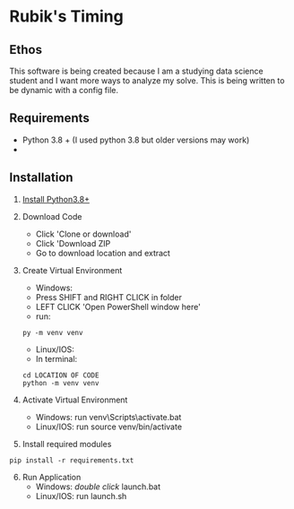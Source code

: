 # Rubik's Timing
## Ethos
This software is being created because I am a studying data science student and I want more ways to analyze my solve. This is being written to be dynamic with a config file.

## Requirements
- Python 3.8 + (I used python 3.8 but older versions may work)
- 

## Installation
1. [Install Python3.8+](https://www.python.org/downloads/)

2. Download Code
    - Click 'Clone or download'
    - Click 'Download ZIP
    - Go to download location and extract

3. Create Virtual Environment
    - Windows:
    - Press SHIFT and RIGHT CLICK in folder
    - LEFT CLICK 'Open PowerShell window here'
    - run:
    ```
    py -m venv venv
    ```
    
    - Linux/IOS:
    - In terminal:
    ```
    cd LOCATION OF CODE
    python -m venv venv
    ```

4. Activate Virtual Environment
    - Windows:   run venv\Scripts\activate.bat
    - Linux/IOS: run source venv/bin/activate

5. Install required modules
```
pip install -r requirements.txt
```

6. Run Application
    - Windows:   *double click* launch.bat
    - Linux/IOS: run launch.sh